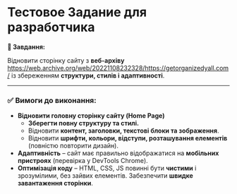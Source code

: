 # Тестовое Задание для разработчика

**📝 Завдання:**

Відновити сторінку сайту з **веб-архіву** https://web.archive.org/web/20221108232328/https://getorganizedyall.com/ із збереженням **структури, стилів і адаптивності**.

---

### **✅ Вимоги до виконання:**

- **Відновити головну сторінку сайту (Home Page)**
    - **Зберегти повну структуру та стилі.**
    - Відновити **контент, заголовки, текстові блоки та зображення**.
    - Відновити **шрифти, кольори, відступи, розташування елементів** (повністю повторити дизайн).
- **Адаптивність** – сайт має правильно відображатися на **мобільних пристроях** (перевірка у DevTools Chrome).
- **Оптимізація коду** – HTML, CSS, JS повинні бути **чистими** і зрозумілими, без зайвих елементів. Забезпечити **швидке завантаження сторінки**.
